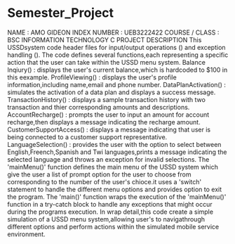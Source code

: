 # Semester_Project
NAME : AMO GIDEON
INDEX NUMBER : UEB3222422
COURSE / CLASS : BSC INFORMATION TECHNOLOGY C
                                    PROJECT DESCRIPTION
This USSDsystem code header files for input/output operations (<iostream>) and exception handling (<stdexcept>).
The code defines several functions,each representing a specific action that the user can take within the USSD menu system.
Balance Inqiury() : displays the user's current balance,which is hardcoded to $100 in this eexample.
ProfileViewing() : displays the user's profile information,including name,email and phone number.
DataPlanActivation() : simulates the activation of a data plan and displays a success message.
TransactionHistory() : displays a sample transaction history with two transaction and thier corresponding amounts and descriptions.
AccountRecharge() : prompts the user to input an amount for account recharge,then displays a message indicating the recharge amount.
CustomerSupportAccess() : displays a message indicating that user is being connected to a customer support representative.
LanguageSelection() : provides the user with the option to select between English,Freench,Spanish and Twi languages,prints a message indicating the selected language and throws an exception for invalid selections.
The 'mainMenu()' function  defines the main menu of the USSD system which give the user a list of prompt option for the user to choose from corresponding to the number of the user's chioce.it uses a 'switch' statement to handle the different menu options and provides option to exit the program.
The 'main()' function wraps the execution of the 'mainMenu()' function in a try-catch block to handle any exceptions that might occur during the programs execution.
In wrap detail,this code create a simple simulation of a USSD menu system,allowing user's to navigathrough different options and perform actions within the simulated mobile service environment.  
